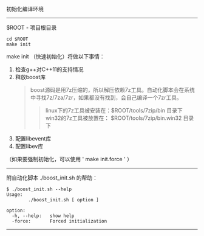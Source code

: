 初始化编译环境

------------------

$ROOT - 项目根目录


	cd $ROOT
	make init

make init （快速初始化）将做以下事情：

1. 检查g++对C++11的支持情况
2. 释放boost库
	> boost源码是用7z压缩的，所以解压依赖7z工具。自动化脚本会在系统中寻找7z/7za/7zr，如果都没有找到，会自己编译一个7zr工具。
	>> linux下的7z工具被安装在：$ROOT/tools/7zip/bin 目录下
	>> win32的7z工具被放置在： $ROOT/tools/7zip/bin.win32 目录下
3. 配置libevent库
4. 配置libev库

（如果要强制初始化，可以使用 ' make init.force ' ）

-----------------

附自动化脚本 ./boost_init.sh 的帮助：

	$ ./boost_init.sh --help
	Usage:
	        ./boost_init.sh [ option ]
	
	option:
	  -h, --help:   show help
	  -force:       Forced initialization


------------------